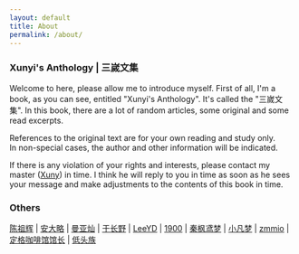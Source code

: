 ```yaml
---
layout: default
title: About
permalink: /about/
---
```


### Xunyi's Anthology | 三嵗文集

Welcome to here, please allow me to introduce myself. 
First of all, I'm a book, as you can see, entitled "Xunyi's Anthology". 
It's called the "三嵗文集". In this book, there are a lot of random articles, some original and some read excerpts. 

References to the original text are for your own reading and study only. <br>
In non-special cases, the author and other information will be indicated. 

If there is any violation of your rights and interests, please contact my master ([Xuny](mailto:sansui_z@126.com)) in time. I think he will reply to you in time as soon as he sees your message and make adjustments to the contents of this book in time.

### Others

[陈祖辉](https://racns.com/) \| 
[安大略](http://www.anandalue.com/) \| 
[曼亚灿](https://manyacan.com/) \| 
[于长野](https://rabithua.club/) \| 
[LeeYD](https://www.leeyiding.com/) \| 
[1900](http://1900.live/) \| 
[秦枫鸢梦](https://blog.zwying.com/) \| 
[小凡梦](https://www.xiaofm.cn/) \| 
[zmmio](https://zmmio.com/) \| 
[定格咖啡馆馆长](https://kaix.in/) \| 
[低头族](https://blog.dtz9.com/)
